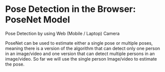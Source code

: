 # Pose Detection in the Browser: PoseNet Model
Pose Detection by using Web (Mobile / Laptop) Camera

PoseNet can be used to estimate either a single pose or multiple poses, meaning there is a version of the algorithm
that can detect only one person in an image/video and one version that can detect multiple persons in an image/video. So far we
will use the single person Image/video to estimate the pose.

